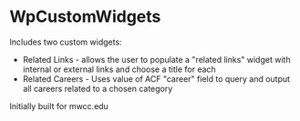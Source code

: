 # WpCustomWidgets

Includes two custom widgets:
- Related Links - allows the user to populate a "related links" widget with internal or external links and choose a title for each
- Related Careers - Uses value of ACF "career" field to query and output all careers related to a chosen category

Initially built for mwcc.edu 